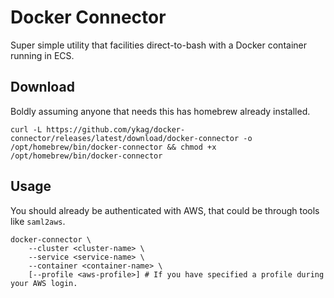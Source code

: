 # Docker Connector

Super simple utility that facilities direct-to-bash with a Docker container running in ECS.

## Download

Boldly assuming anyone that needs this has homebrew already installed.

```
curl -L https://github.com/ykag/docker-connector/releases/latest/download/docker-connector -o /opt/homebrew/bin/docker-connector && chmod +x /opt/homebrew/bin/docker-connector
```

## Usage

You should already be authenticated with AWS, that could be through tools like `saml2aws`.

```
docker-connector \
    --cluster <cluster-name> \
    --service <service-name> \
    --container <container-name> \
    [--profile <aws-profile>] # If you have specified a profile during your AWS login.
```
